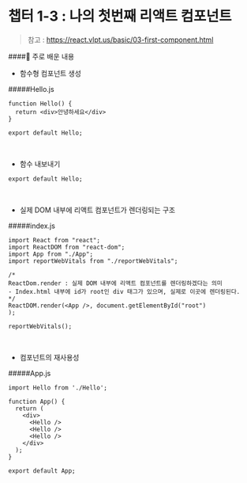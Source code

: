# 챕터 1-3 : 나의 첫번째 리액트 컴포넌트

> 참고 : https://react.vlpt.us/basic/03-first-component.html

####📕 주로 배운 내용

- 함수형 컴포넌트 생성

#####Hello.js

```{.javascript}
function Hello() {
  return <div>안녕하세요</div>
}

export default Hello;
```

<br>

- 함수 내보내기

```{.javascript}
export default Hello;
```

<br>

- 실제 DOM 내부에 리액트 컴포넌트가 렌더링되는 구조

#####index.js

```{.javascript}
import React from "react";
import ReactDOM from "react-dom";
import App from "./App";
import reportWebVitals from "./reportWebVitals";

/*
ReactDom.render : 실제 DOM 내부에 리액트 컴포넌트를 렌더링하겠다는 의미
- Index.html 내부에 id가 root인 div 태그가 있으며, 실제로 이곳에 렌더링된다.
*/
ReactDOM.render(<App />, document.getElementById("root")
);

reportWebVitals();
```

<br>

- 컴포넌트의 재사용성

#####App.js

```{.javascript}
import Hello from './Hello';

function App() {
  return (
    <div>
      <Hello />
      <Hello />
      <Hello />
    </div>
  );
}

export default App;
```
